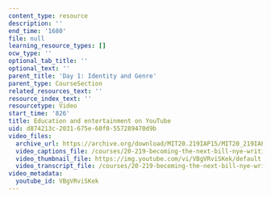 ```yaml
---
content_type: resource
description: ''
end_time: '1680'
file: null
learning_resource_types: []
ocw_type: ''
optional_tab_title: ''
optional_text: ''
parent_title: 'Day 1: Identity and Genre'
parent_type: CourseSection
related_resources_text: ''
resource_index_text: ''
resourcetype: Video
start_time: '826'
title: Education and entertainment on YouTube
uid: d874213c-2031-675e-60f0-557289470d9b
video_files:
  archive_url: https://archive.org/download/MIT20.219IAP15/MIT20_219IAP15_D01P1_300k.mp4
  video_captions_file: /courses/20-219-becoming-the-next-bill-nye-writing-and-hosting-the-educational-show-january-iap-2015/c8a6de4d6ff45f7f992bd0d1e8dc559c_VBgVRviSKek.vtt
  video_thumbnail_file: https://img.youtube.com/vi/VBgVRviSKek/default.jpg
  video_transcript_file: /courses/20-219-becoming-the-next-bill-nye-writing-and-hosting-the-educational-show-january-iap-2015/7cdc49ea9ced40b7421843ff80c9df86_VBgVRviSKek.pdf
video_metadata:
  youtube_id: VBgVRviSKek
---
```

